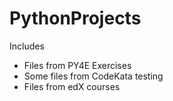 # PythonProjects
Includes
- Files from PY4E Exercises
- Some files from CodeKata testing
- Files from edX courses
